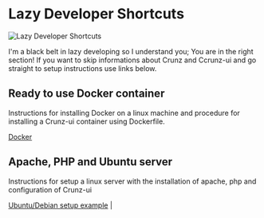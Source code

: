 # Lazy Developer Shortcuts

![Lazy Developer Shortcuts](https://user-images.githubusercontent.com/9921890/160165019-4c163fd7-cc5e-4b89-ade2-dcdfbbc9df30.png)

I'm a black belt in lazy developing so I understand you; You are in the right section! If you want to skip informations about Crunz and Ccrunz-ui and go straight to setup instructions use links below.

## Ready to use Docker container

Instructions for installing Docker on a linux machine and procedure for installing a Crunz-ui container using Dockerfile.

[Docker](DOCKER.md)

## Apache, PHP and Ubuntu server

Instructions for setup a linux server with the installation of apache, php and configuration of Crunz-ui

[Ubuntu/Debian setup example](UBUNTU_EXPL.md) |
